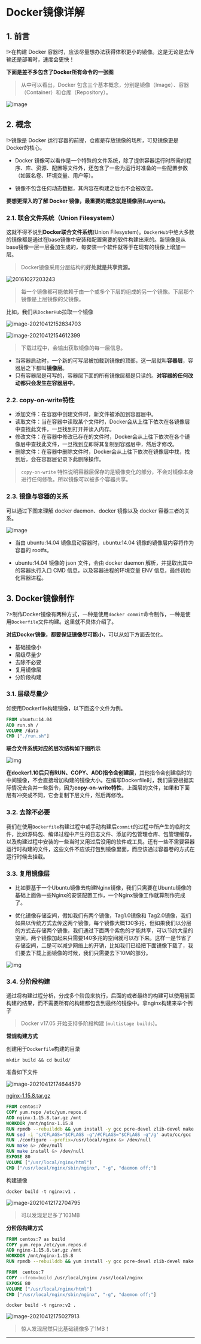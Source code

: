 # Docker镜像详解

## 1. 前言

!>在构建 Docker 容器时，应该尽量想办法获得体积更小的镜像。这是无论是去传输还是部署时，速度会更快！

**下面是差不多包含了Docker所有命令的一张图**

> 从中可以看出，Docker 包含三个基本概念，分别是镜像（Image）、容器（Container）和仓库（Repository）。

![image](media/Docker镜像详解.assets/71366177-3d516a00-25dc-11ea-8eab-2e366dc0e900.png)

## 2. 概念

!>镜像是 Docker 运行容器的前提，仓库是存放镜像的场所，可见镜像更是Docker的核心。

- Docker 镜像可以看作是一个特殊的文件系统，除了提供容器运行时所需的程序、库、资源、配置等文件外，还包含了一些为运行时准备的一些配置参数（如匿名卷、环境变量、用户等）。

- 镜像不包含任何动态数据，其内容在构建之后也不会被改变。

**要想更深入的了解 Docker 镜像，最重要的概念就是镜像层(Layers)。**

### 2.1. 联合文件系统（Union Filesystem）

这就不得不说到**Docker联合文件系统**(Union Filesystem)。`DockerHub`中绝大多数的镜像都是通过在base镜像中安装和配置需要的软件构建出来的。新镜像是从base镜像一层一层叠加生成的，每安装一个软件就等于在现有的镜像上增加一层。

>Docker镜像采用分层结构的**好处就是共享资源。**

![20161027203243](http://img.dockerinfo.net/2016/10/20161027203243.jpg)

>每一个镜像都可能依赖于由一个或多个下层的组成的另一个镜像。下层那个镜像是上层镜像的父镜像。

比如，我们从`DockerHub`拉取一个镜像

![image-20210412152834703](media/Docker镜像详解.assets/image-20210412152834703.png)

![image-20210412154612399](media/Docker镜像详解.assets/image-20210412154612399.png)

>下载过程中，会输出获取镜像的每一层信息。

- 当容器启动时，一个新的可写层被加载到镜像的顶部，这一层就叫**容器层**，容器层之下都叫**镜像层**。
- 只有容器层是可写的，容器层下面的所有镜像层都是只读的。**对容器的任何改动都只会发生在容器层中**。

### 2.2. copy-on-write特性

- 添加文件：在容器中创建文件时，新文件被添加到容器层中。
- 读取文件：当在容器中读取某个文件时，Docker会从上往下依次在各镜像层中查找此文件，一旦找到打开并读入内存。
- 修改文件：在容器中修改已存在的文件时，Docker会从上往下依次在各个镜像层中查找此文件，一旦找到立即将其复制到容器层中，然后才修改。
- 删除文件：在容器中删除文件时，Docker会从上往下依次在镜像层中找，找到后，会在容器层记录下此删除操作。

> `copy-on-write` 特性说明容器层保存的是镜像变化的部分，不会对镜像本身进行任何修改。所以镜像可以被多个容器共享。

### 2.3. 镜像与容器的关系

可以通过下图来理解 docker daemon、docker 镜像以及 docker 容器三者的关系。

![image](media/Docker镜像详解.assets/71367251-76d7a480-25df-11ea-8170-83ccc12ac438.png)

- 当由 ubuntu:14.04 镜像启动容器时，ubuntu:14.04 镜像的镜像层内容将作为容器的 rootfs。

- ubuntu:14.04 镜像的 json 文件，会由 docker daemon 解析，并提取出其中的容器执行入口 CMD 信息，以及容器进程的环境变量 ENV 信息，最终初始化容器进程。

## 3. Docker镜像制作

?>制作Docker镜像有两种方式，一种是使用`docker commit`命令制作，一种是使用`Dockerfile`文件构建。这里就不具体介绍了。

**对应Docker镜像，都要保证镜像尽可能小**，可以从如下方面去优化。

- 基础镜像小
- 层级尽量少
- 去除不必要
- 复用镜像层
- 分阶段构建

### 3.1. 层级尽量少

如使用Dockerfile构建镜像，以下面这个文件为例。

```dockerfile
FROM ubuntu:14.04
ADD run.sh /
VOLUME /data
CMD ["./run.sh"]
```

**联合文件系统对应的层次结构如下图所示**

![img](media/Docker镜像详解.assets/2441456-74c323a4b53e341f.webp)

**在docker1.10后只有RUN、COPY、ADD指令会创建层**，其他指令会创建临时的中间镜像，不会直接增加构建的镜像大小。在编写Dockerfile时，我们需要根据实际情况去合并一些指令，因为**copy-on-write特性**，上面层的文件，如果和下面层有冲突或不同，它会复制下层文件，然后再修改。

### 3.2. 去除不必要

我们在使用`Dockerfile`构建过程中或手动构建后`commit`的过程中所产生的临时文件，比如源码包、编译过程中产生的日志文件、添加的包管理仓库、包管理缓存，以及构建过程中安装的一些当时又用过后没用的软件或工具。还有一些不需要容器运行时构建的文件，这些文件不应该打包到镜像里面，而应该通过容器卷的方式在运行时候去挂载。

### 3.3. 复用镜像层

- 比如要基于一个Ubuntu镜像去构建Nginx镜像，我们只需要在Ubuntu镜像的基础上面做一些Nginx的安装配置工作，一个Nginx镜像工作就算制作完成了。

- 优化镜像存储空间，假如我们有两个镜像，Tag1.0镜像和 Tag2.0镜像，我们如果以传统方式去传这两个镜像，每个镜像大概130多兆，但如果我们以分层的方式去存储两个镜像，我们通过下面两个紫色的才能共享，可以节约大量的空间，两个镜像加起来只需要140多兆的空间就可以存下来。这样一是节省了存储空间，二是可以减少网络上的开销，比如我们已经把下面镜像下载了，我们要去下载上面镜像的时候，我们只需要去下10M的部分。


![img](media/Docker镜像详解.assets/2509688-9e38916e51ed0dff.webp)

### 3.4. 分阶段构建

通过将构建过程分析，分成多个阶段来执行，后面的或者最终的构建可以使用前面构建的结果，而不需要所有的构建都包含到最终的镜像中。拿nginx构建来举个例子

>Docker v17.05 开始支持多阶段构建 (`multistage builds`)。

**常规构建方式**

创建用于`Dockerfile`构建的目录

```shell
mkdir build && cd build/
```

准备如下文件

![image-20210412174644579](media/Docker镜像详解.assets/image-20210412174644579.png)

[nginx-1.15.8.tar.gz](http://nginx.org/download/nginx-1.15.8.tar.gz)

```dockerfile
FROM centos:7
COPY yum.repo /etc/yum.repos.d
ADD nginx-1.15.8.tar.gz /mnt
WORKDIR /mnt/nginx-1.15.8
RUN rpmdb --rebuilddb && yum install -y gcc pcre-devel zlib-devel make && yum clean all
RUN sed -i 's/CFLAGS="$CFLAGS -g"/#CFLAGS="$CFLAGS -g"/g' auto/cc/gcc
RUN ./configure --prefix=/usr/local/nginx &> /dev/null
RUN make &> /dev/null
RUN make install &> /dev/null
EXPOSE 80
VOLUME ["/usr/local/nginx/html"]
CMD ["/usr/local/nginx/sbin/nginx", "-g", "daemon off;"]
```

构建镜像

```
docker build -t nginx:v1 .
```

![image-20210412172704795](media/Docker镜像详解.assets/image-20210412172704795.png)

> 可以发现足足多了103MB

**分阶段构建方式**

```dockerfile
FROM centos:7 as build
COPY yum.repo /etc/yum.repos.d
ADD nginx-1.15.8.tar.gz /mnt
WORKDIR /mnt/nginx-1.15.8
RUN rpmdb --rebuilddb && yum install -y gcc pcre-devel zlib-devel make && yum clean all && sed -i 's/CFLAGS="$CFLAGS -g"/#CFLAGS="$CFLAGS -g"/g' auto/cc/gcc && ./configure --prefix=/usr/local/nginx &> /dev/null && make &> /dev/null && make install &> /dev/null && rm -fr /mnt/nginx-*

FROM  centos:7
COPY --from=build /usr/local/nginx /usr/local/nginx
EXPOSE 80
VOLUME ["/usr/local/nginx/html"]
CMD ["/usr/local/nginx/sbin/nginx", "-g", "daemon off;"]
```

```shell
docker build -t nginx:v2 .
```

![image-20210412175027913](media/Docker镜像详解.assets/image-20210412175027913.png)

> 惊人发现居然只比基础镜像多了1MB！



---



